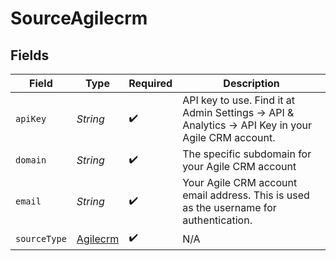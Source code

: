 # SourceAgilecrm


## Fields

| Field                                                                                              | Type                                                                                               | Required                                                                                           | Description                                                                                        |
| -------------------------------------------------------------------------------------------------- | -------------------------------------------------------------------------------------------------- | -------------------------------------------------------------------------------------------------- | -------------------------------------------------------------------------------------------------- |
| `apiKey`                                                                                           | *String*                                                                                           | :heavy_check_mark:                                                                                 | API key to use. Find it at Admin Settings -> API & Analytics -> API Key in your Agile CRM account. |
| `domain`                                                                                           | *String*                                                                                           | :heavy_check_mark:                                                                                 | The specific subdomain for your Agile CRM account                                                  |
| `email`                                                                                            | *String*                                                                                           | :heavy_check_mark:                                                                                 | Your Agile CRM account email address. This is used as the username for authentication.             |
| `sourceType`                                                                                       | [Agilecrm](../../models/shared/Agilecrm.md)                                                        | :heavy_check_mark:                                                                                 | N/A                                                                                                |
